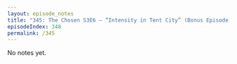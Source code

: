 ```yaml
---
layout: episode_notes
title: "345: The Chosen S3E6 — “Intensity in Tent City” (Bonus Episode)"
episodeIndex: 348
permalink: /345
---
```

No notes yet.
